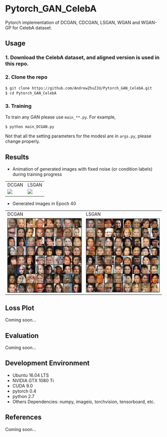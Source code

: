 # Pytorch_GAN_CelebA
Pytorch implementation of DCGAN, CDCGAN, LSGAN, WGAN and WGAN-GP for CelebA dataset.

## Usage
### 1. Download the CelebA dataset, and aligned version is used in this repo.
### 2. Clone the repo
```bash
$ git clone https://github.com/AndrewZhuZJU/Pytorch_GAN_CelebA.git
$ cd Pytorch_GAN_CelebA
```
### 3. Training
To train any GAN please use `main_**.py`. For example, 
```bash
$ python main_DCGAN.py
```
Not that all the setting parameters for the modesl are in `args.py`, please change properly.

## Results
* Animation of generated images with fixed noise (or condition labels) during training progress

<table align='center'>
	<tr align='center'>
		<td> DCGAN </td>
		<td> LSGAN </td>
	</tr>
	<tr>
		<td><img src='Images/dcgan_animation.gif'></td>
		<td><img src='Images/lsgan_animation.gif'></td>
	</tr align='center'>
</table>

* Generated images in Epoch 40
<table align='center'>
	<tr>
		<td> DCGAN </td>
		<td> LSGAN </td>
	</tr>
	<tr>
		<td><img src='Images/dcgan_epoch40.png'></td>
		<td><img src='Images/lsgan_epoch40.png'></td>
	</tr>
</table>

## Loss Plot
Coming soon...

## Evaluation
Coming soon...

## Development Environment
* Ubuntu 16.04 LTS
* NVIDIA GTX 1080 Ti
* CUDA 9.0
* pytorch 0.4
* python 2.7
* Others Dependencies: numpy, imageio, torchvision, tensorboard, etc.

## References
Coming soon...
